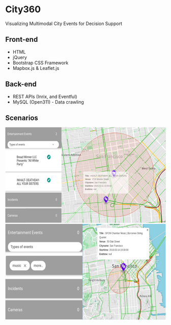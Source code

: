 # City360
Visualizing Multimodal City Events for Decision Support
## Front-end
- HTML
- jQuery
- Bootstrap CSS Framework
- Mapbox.js & Leaflet.js
## Back-end
- REST APIs (Inrix, and Eventful)
- MySQL (Open311) - Data crawling
## Scenarios
<img src="https://github.com/vaikzs/City360/blob/master/src/images/scenario1.png" alt="Drawing" height="300"/>
<img src="https://github.com/vaikzs/City360/blob/master/src/images/scenario2.png" alt="Drawing" height="300"/>
